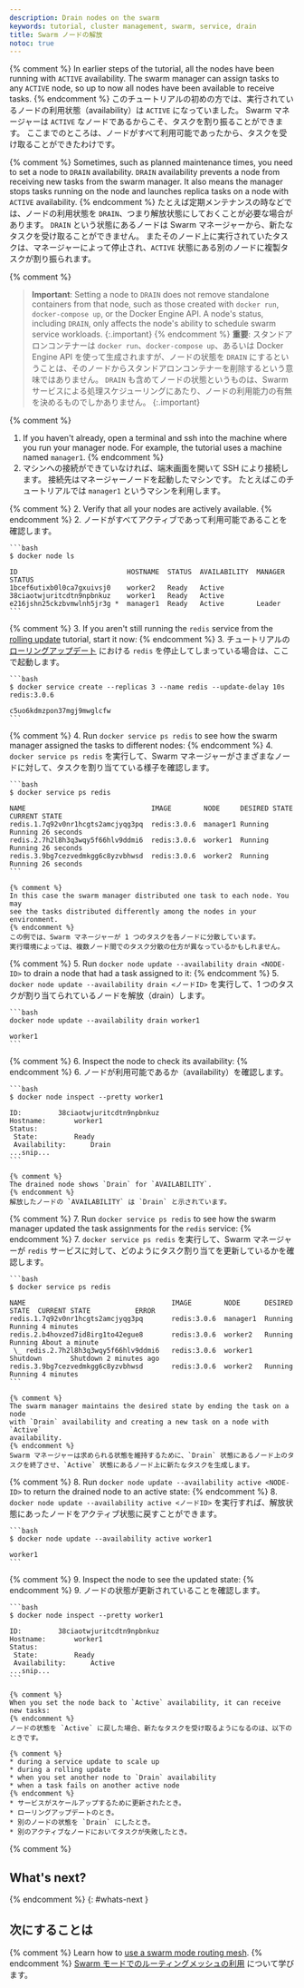 ```yaml
---
description: Drain nodes on the swarm
keywords: tutorial, cluster management, swarm, service, drain
title: Swarm ノードの解放
notoc: true
---
```


{% comment %}
In earlier steps of the tutorial, all the nodes have been running with `ACTIVE`
availability. The swarm manager can assign tasks to any `ACTIVE` node, so up to
now all nodes have been available to receive tasks.
{% endcomment %}
このチュートリアルの初めの方では、実行されているノードの利用状態（availability）は `ACTIVE` になっていました。
Swarm マネージャーは `ACTIVE` なノードであるからこそ、タスクを割り振ることができます。
ここまでのところは、ノードがすべて利用可能であったから、タスクを受け取ることができたわけです。

{% comment %}
Sometimes, such as planned maintenance times, you need to set a node to `DRAIN`
availability. `DRAIN` availability  prevents a node from receiving new tasks
from the swarm manager. It also means the manager stops tasks running on the
node and launches replica tasks on a node with `ACTIVE` availability.
{% endcomment %}
たとえば定期メンテナンスの時などでは、ノードの利用状態を `DRAIN`、つまり解放状態にしておくことが必要な場合があります。
`DRAIN` という状態にあるノードは Swarm マネージャーから、新たなタスクを受け取ることができません。
またそのノード上に実行されていたタスクは、マネージャーによって停止され、`ACTIVE` 状態にある別のノードに複製タスクが割り振られます。

{% comment %}
> **Important**: Setting a node to `DRAIN` does not remove standalone containers from that node,
> such as those created with `docker run`, `docker-compose up`, or the Docker Engine
> API. A node's status, including `DRAIN`, only affects the node's ability to schedule
> swarm service workloads.
{:.important}
{% endcomment %}
> **重要**: スタンドアロンコンテナーは `docker run`、`docker-compose up`、あるいは Docker Engine API を使って生成されますが、ノードの状態を `DRAIN` にするということは、そのノードからスタンドアロンコンテナーを削除するという意味ではありません。
> `DRAIN` も含めてノードの状態というものは、Swarm サービスによる処理スケジューリングにあたり、ノードの利用能力の有無を決めるものでしかありません。
{:.important}

{% comment %}
1.  If you haven't already, open a terminal and ssh into the machine where you
    run your manager node. For example, the tutorial uses a machine named
    `manager1`.
{% endcomment %}
1.  マシンへの接続ができていなければ、端末画面を開いて SSH により接続します。
    接続先はマネージャーノードを起動したマシンです。
    たとえばこのチュートリアルでは `manager1` というマシンを利用します。

{% comment %}
2.  Verify that all your nodes are actively available.
{% endcomment %}
2.  ノードがすべてアクティブであって利用可能であることを確認します。

    ```bash
    $ docker node ls

    ID                           HOSTNAME  STATUS  AVAILABILITY  MANAGER STATUS
    1bcef6utixb0l0ca7gxuivsj0    worker2   Ready   Active
    38ciaotwjuritcdtn9npbnkuz    worker1   Ready   Active
    e216jshn25ckzbvmwlnh5jr3g *  manager1  Ready   Active        Leader
    ```

{% comment %}
3.  If you aren't still running the `redis` service from the
    [rolling update](rolling-update.md) tutorial, start it now:
{% endcomment %}
3.  チュートリアルの [ローリングアップデート](rolling-update.md) における `redis` を停止してしまっている場合は、ここで起動します。

    ```bash
    $ docker service create --replicas 3 --name redis --update-delay 10s redis:3.0.6

    c5uo6kdmzpon37mgj9mwglcfw
    ```

{% comment %}
4.  Run `docker service ps redis` to see how the swarm manager assigned the
tasks to different nodes:
{% endcomment %}
4.  `docker service ps redis` を実行して、Swarm マネージャーがさまざまなノードに対して、タスクを割り当てている様子を確認します。

    ```bash
    $ docker service ps redis

    NAME                               IMAGE        NODE     DESIRED STATE  CURRENT STATE
    redis.1.7q92v0nr1hcgts2amcjyqg3pq  redis:3.0.6  manager1 Running        Running 26 seconds
    redis.2.7h2l8h3q3wqy5f66hlv9ddmi6  redis:3.0.6  worker1  Running        Running 26 seconds
    redis.3.9bg7cezvedmkgg6c8yzvbhwsd  redis:3.0.6  worker2  Running        Running 26 seconds
    ```

    {% comment %}
    In this case the swarm manager distributed one task to each node. You may
    see the tasks distributed differently among the nodes in your environment.
    {% endcomment %}
    この例では、Swarm マネージャーが 1 つのタスクを各ノードに分散しています。
    実行環境によっては、複数ノード間でのタスク分散の仕方が異なっているかもしれません。

{% comment %}
5.  Run `docker node update --availability drain <NODE-ID>` to drain a node that
had a task assigned to it:
{% endcomment %}
5.  `docker node update --availability drain <ノードID>` を実行して、1 つのタスクが割り当てられているノードを解放（drain）します。

    ```bash
    docker node update --availability drain worker1

    worker1
    ```

{% comment %}
6.  Inspect the node to check its availability:
{% endcomment %}
6.  ノードが利用可能であるか（availability）を確認します。

    ```bash
    $ docker node inspect --pretty worker1

    ID:			38ciaotwjuritcdtn9npbnkuz
    Hostname:		worker1
    Status:
     State:			Ready
     Availability:		Drain
    ...snip...
    ```

    {% comment %}
    The drained node shows `Drain` for `AVAILABILITY`.
    {% endcomment %}
    解放したノードの `AVAILABILITY` は `Drain` と示されています。

{% comment %}
7.  Run `docker service ps redis` to see how the swarm manager updated the
task assignments for the `redis` service:
{% endcomment %}
7.  `docker service ps redis` を実行して、Swarm マネージャーが `redis` サービスに対して、どのようにタスク割り当てを更新しているかを確認します。

    ```bash
    $ docker service ps redis

    NAME                                    IMAGE        NODE      DESIRED STATE  CURRENT STATE           ERROR
    redis.1.7q92v0nr1hcgts2amcjyqg3pq       redis:3.0.6  manager1  Running        Running 4 minutes
    redis.2.b4hovzed7id8irg1to42egue8       redis:3.0.6  worker2   Running        Running About a minute
     \_ redis.2.7h2l8h3q3wqy5f66hlv9ddmi6   redis:3.0.6  worker1   Shutdown       Shutdown 2 minutes ago
    redis.3.9bg7cezvedmkgg6c8yzvbhwsd       redis:3.0.6  worker2   Running        Running 4 minutes
    ```

    {% comment %}
    The swarm manager maintains the desired state by ending the task on a node
    with `Drain` availability and creating a new task on a node with `Active`
    availability.
    {% endcomment %}
    Swarm マネージャーは求められる状態を維持するために、`Drain` 状態にあるノード上のタスクを終了させ、`Active` 状態にあるノード上に新たなタスクを生成します。

{% comment %}
8.  Run  `docker node update --availability active <NODE-ID>` to return the
drained node to an active state:
{% endcomment %}
8.  `docker node update --availability active <ノードID>` を実行すれば、解放状態にあったノードをアクティブ状態に戻すことができます。

    ```bash
    $ docker node update --availability active worker1

    worker1
    ```

{% comment %}
9.  Inspect the node to see the updated state:
{% endcomment %}
9.  ノードの状態が更新されていることを確認します。

    ```bash
    $ docker node inspect --pretty worker1

    ID:			38ciaotwjuritcdtn9npbnkuz
    Hostname:		worker1
    Status:
     State:			Ready
     Availability:		Active
    ...snip...
    ```

    {% comment %}
    When you set the node back to `Active` availability, it can receive new tasks:
    {% endcomment %}
    ノードの状態を `Active` に戻した場合、新たなタスクを受け取るようになるのは、以下のときです。

    {% comment %}
    * during a service update to scale up
    * during a rolling update
    * when you set another node to `Drain` availability
    * when a task fails on another active node
    {% endcomment %}
    * サービスがスケールアップするために更新されたとき。
    * ローリングアップデートのとき。
    * 別のノードの状態を `Drain` にしたとき。
    * 別のアクティブなノードにおいてタスクが失敗したとき。

{% comment %}
## What's next?
{% endcomment %}
{: #whats-next }
## 次にすることは

{% comment %}
Learn how to [use a swarm mode routing mesh](../ingress.md).
{% endcomment %}
[Swarm モードでのルーティングメッシュの利用](../ingress.md) について学びます。
